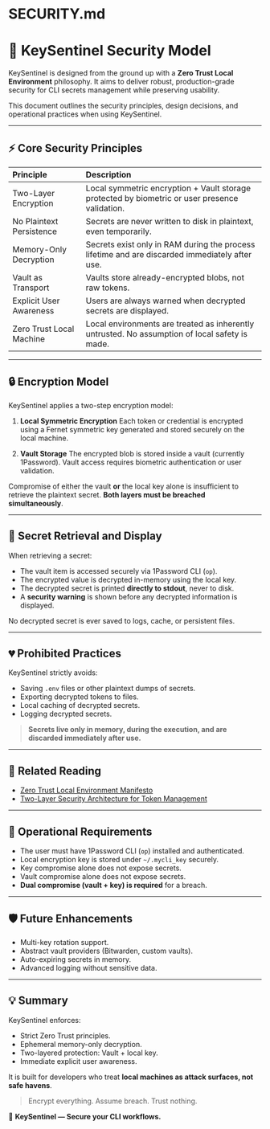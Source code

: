 # SECURITY.md

# 🔐 KeySentinel Security Model

KeySentinel is designed from the ground up with a **Zero Trust Local Environment** philosophy.
It aims to deliver robust, production-grade security for CLI secrets management while preserving usability.

This document outlines the security principles, design decisions, and operational practices when using KeySentinel.

---

## ⚡️ Core Security Principles

| Principle | Description |
|:----------|:------------|
| Two-Layer Encryption | Local symmetric encryption + Vault storage protected by biometric or user presence validation. |
| No Plaintext Persistence | Secrets are never written to disk in plaintext, even temporarily. |
| Memory-Only Decryption | Secrets exist only in RAM during the process lifetime and are discarded immediately after use. |
| Vault as Transport | Vaults store already-encrypted blobs, not raw tokens. |
| Explicit User Awareness | Users are always warned when decrypted secrets are displayed. |
| Zero Trust Local Machine | Local environments are treated as inherently untrusted. No assumption of local safety is made. |

---

## 🔒 Encryption Model

KeySentinel applies a two-step encryption model:

1. **Local Symmetric Encryption**
   Each token or credential is encrypted using a Fernet symmetric key generated and stored securely on the local machine.

2. **Vault Storage**
   The encrypted blob is stored inside a vault (currently 1Password).
   Vault access requires biometric authentication or user validation.

Compromise of either the vault **or** the local key alone is insufficient to retrieve the plaintext secret.
**Both layers must be breached simultaneously**.

---

## 🔐 Secret Retrieval and Display

When retrieving a secret:

- The vault item is accessed securely via 1Password CLI (`op`).
- The encrypted value is decrypted in-memory using the local key.
- The decrypted secret is printed **directly to stdout**, never to disk.
- A **security warning** is shown before any decrypted information is displayed.

No decrypted secret is ever saved to logs, cache, or persistent files.

---

## 💔 Prohibited Practices

KeySentinel strictly avoids:

- Saving `.env` files or other plaintext dumps of secrets.
- Exporting decrypted tokens to files.
- Local caching of decrypted secrets.
- Logging decrypted secrets.

> **Secrets live only in memory, during the execution, and are discarded immediately after use.**

---

## 🔗 Related Reading

- [Zero Trust Local Environment Manifesto](https://daviguides.github.io/articles/devsecops/2025/04/25/zero-trust-manifest.html)
- [Two-Layer Security Architecture for Token Management](https://daviguides.github.io/articles/devsecops/2025/04/24/bulding-secure-cli-python.html)

---

## 🔧 Operational Requirements

- The user must have 1Password CLI (`op`) installed and authenticated.
- Local encryption key is stored under `~/.mycli_key` securely.
- Key compromise alone does not expose secrets.
- Vault compromise alone does not expose secrets.
- **Dual compromise (vault + key) is required** for a breach.

---

## 🛡 Future Enhancements

- Multi-key rotation support.
- Abstract vault providers (Bitwarden, custom vaults).
- Auto-expiring secrets in memory.
- Advanced logging without sensitive data.

---

## 💡 Summary

KeySentinel enforces:

- Strict Zero Trust principles.
- Ephemeral memory-only decryption.
- Two-layered protection: Vault + local key.
- Immediate explicit user awareness.

It is built for developers who treat **local machines as attack surfaces, not safe havens**.

> Encrypt everything. Assume breach. Trust nothing.

🔐 **KeySentinel — Secure your CLI workflows.**
